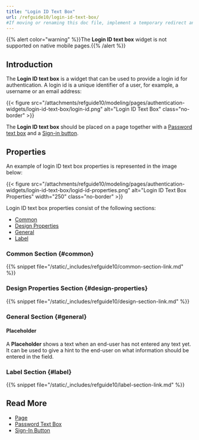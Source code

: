```yaml
---
title: "Login ID Text Box"
url: /refguide10/login-id-text-box/
#If moving or renaming this doc file, implement a temporary redirect and let the respective team know they should update the URL in the product. See Mapping to Products for more details.
---
```


{{% alert color="warning" %}}The **Login ID text box** widget is not supported on native mobile pages.{{% /alert %}}

## Introduction

The **Login ID text box** is a widget that can be used to provide a login id for authentication. A login id is a unique identifier of a user, for example, a username or an email address:

{{< figure src="/attachments/refguide10/modeling/pages/authentication-widgets/login-id-text-box/login-id.png" alt="Login ID Text Box" class="no-border" >}}

The **Login ID text box** should be placed on a page together with a [Password text box](/refguide10/password-text-box/) and a [Sign-in button](/refguide10/sign-in-button/).

## Properties

An example of login ID text box properties is represented in the image below:

{{< figure src="/attachments/refguide10/modeling/pages/authentication-widgets/login-id-text-box/logid-id-properties.png" alt="Login ID Text Box Properties"   width="250"  class="no-border" >}}

Login ID text box properties consist of the following sections:

* [Common](#common) 
* [Design Properties](#design-properties)
* [General](#general)
* [Label](#label)

### Common Section {#common}

{{% snippet file="/static/_includes/refguide10/common-section-link.md" %}}

### Design Properties Section {#design-properties}

{{% snippet file="/static/_includes/refguide10/design-section-link.md" %}}

### General Section {#general}

#### Placeholder

A **Placeholder** shows a text when an end-user has not entered any text yet. It can be used to give a hint to the end-user on what information should be entered in the field.

### Label Section {#label}

{{% snippet file="/static/_includes/refguide10/label-section-link.md" %}}

## Read More

* [Page](/refguide10/page/)
* [Password Text Box](/refguide10/password-text-box/)
* [Sign-In Button](/refguide10/sign-in-button/)
